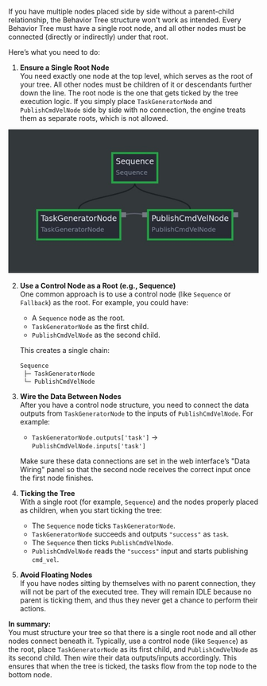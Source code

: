 If you have multiple nodes placed side by side without a parent-child relationship, the Behavior Tree structure won't work as intended. Every Behavior Tree must have a single root node, and all other nodes must be connected (directly or indirectly) under that root.

Here’s what you need to do:

1. **Ensure a Single Root Node**  
   You need exactly one node at the top level, which serves as the root of your tree. All other nodes must be children of it or descendants further down the line. The root node is the one that gets ticked by the tree execution logic. If you simply place `TaskGeneratorNode` and `PublishCmdVelNode` side by side with no connection, the engine treats them as separate roots, which is not allowed.

![alt text](./ros_bt_py/doc/Task.jpg)

2. **Use a Control Node as a Root (e.g., Sequence)**  
   One common approach is to use a control node (like `Sequence` or `Fallback`) as the root. For example, you could have:
   - A `Sequence` node as the root.
   - `TaskGeneratorNode` as the first child.
   - `PublishCmdVelNode` as the second child.

   This creates a single chain:
   ```
   Sequence
    ├─ TaskGeneratorNode
    └─ PublishCmdVelNode
   ```

3. **Wire the Data Between Nodes**  
   After you have a control node structure, you need to connect the data outputs from `TaskGeneratorNode` to the inputs of `PublishCmdVelNode`. For example:
   - `TaskGeneratorNode.outputs['task']` → `PublishCmdVelNode.inputs['task']`

   Make sure these data connections are set in the web interface’s "Data Wiring" panel so that the second node receives the correct input once the first node finishes.

4. **Ticking the Tree**  
   With a single root (for example, `Sequence`) and the nodes properly placed as children, when you start ticking the tree:
   - The `Sequence` node ticks `TaskGeneratorNode`.
   - `TaskGeneratorNode` succeeds and outputs `"success"` as `task`.
   - The `Sequence` then ticks `PublishCmdVelNode`.
   - `PublishCmdVelNode` reads the `"success"` input and starts publishing `cmd_vel`.

5. **Avoid Floating Nodes**  
   If you have nodes sitting by themselves with no parent connection, they will not be part of the executed tree. They will remain IDLE because no parent is ticking them, and thus they never get a chance to perform their actions.

**In summary:**  
You must structure your tree so that there is a single root node and all other nodes connect beneath it. Typically, use a control node (like `Sequence`) as the root, place `TaskGeneratorNode` as its first child, and `PublishCmdVelNode` as its second child. Then wire their data outputs/inputs accordingly. This ensures that when the tree is ticked, the tasks flow from the top node to the bottom node.